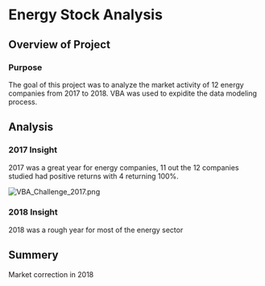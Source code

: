 # Energy Stock Analysis

## Overview of Project

### Purpose
The goal of this project was to analyze the market activity of 12 energy companies from 2017 to 2018. VBA was used to expidite the data modeling process.

## Analysis

### 2017 Insight
2017 was a great year for energy companies, 11 out the 12 companies studied had positive returns with 4 returning 100%.

![VBA_Challenge_2017.png](VBA_Challenge_2017.png)

### 2018 Insight
2018 was a rough year for most of the energy sector
## Summery
Market correction in 2018
